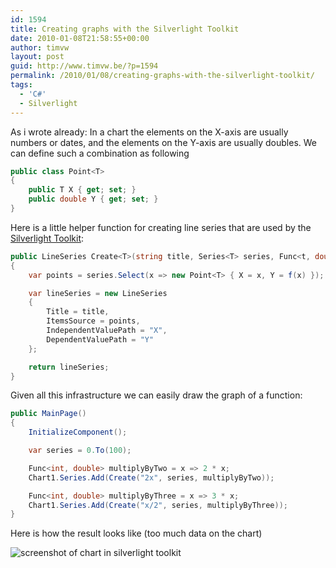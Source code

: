 ```yaml
---
id: 1594
title: Creating graphs with the Silverlight Toolkit
date: 2010-01-08T21:58:55+00:00
author: timvw
layout: post
guid: http://www.timvw.be/?p=1594
permalink: /2010/01/08/creating-graphs-with-the-silverlight-toolkit/
tags:
  - 'C#'
  - Silverlight
---
```

As i wrote already: In a chart the elements on the X-axis are usually numbers or dates, and the elements on the Y-axis are usually doubles. We can define such a combination as following

```csharp
public class Point<T>
{
	public T X { get; set; }
	public double Y { get; set; }
}
```

Here is a little helper function for creating line series that are used by the [Silverlight Toolkit](http://silverlight.codeplex.com/):

```csharp
public LineSeries Create<T>(string title, Series<T> series, Func<t, double> f) where T : IComparable<T>
{
	var points = series.Select(x => new Point<T> { X = x, Y = f(x) });

	var lineSeries = new LineSeries
	{
		Title = title,
		ItemsSource = points,
		IndependentValuePath = "X",
		DependentValuePath = "Y"
	};

	return lineSeries;
}
```

Given all this infrastructure we can easily draw the graph of a function:

```csharp
public MainPage()
{
	InitializeComponent();

	var series = 0.To(100);

	Func<int, double> multiplyByTwo = x => 2 * x;
	Chart1.Series.Add(Create("2x", series, multiplyByTwo));

	Func<int, double> multiplyByThree = x => 3 * x;
	Chart1.Series.Add(Create("x/2", series, multiplyByThree));
}
```

Here is how the result looks like (too much data on the chart)

![screenshot of chart in silverlight toolkit](http://www.timvw.be/wp-content/images/silverlightchart.png)
